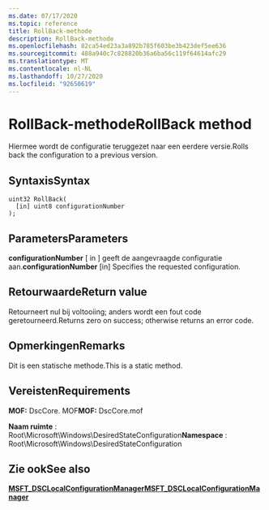 ```yaml
---
ms.date: 07/17/2020
ms.topic: reference
title: RollBack-methode
description: RollBack-methode
ms.openlocfilehash: 82ca54ed23a3a892b785f603be3b423def5ee636
ms.sourcegitcommit: 488a940c7c828820b36a6ba56c119f64614afc29
ms.translationtype: MT
ms.contentlocale: nl-NL
ms.lasthandoff: 10/27/2020
ms.locfileid: "92650619"
---
```

# <a name="rollback-method"></a><span data-ttu-id="f833d-103">RollBack-methode</span><span class="sxs-lookup"><span data-stu-id="f833d-103">RollBack method</span></span>

<span data-ttu-id="f833d-104">Hiermee wordt de configuratie teruggezet naar een eerdere versie.</span><span class="sxs-lookup"><span data-stu-id="f833d-104">Rolls back the configuration to a previous version.</span></span>

## <a name="syntax"></a><span data-ttu-id="f833d-105">Syntaxis</span><span class="sxs-lookup"><span data-stu-id="f833d-105">Syntax</span></span>

```mof
uint32 RollBack(
  [in] uint8 configurationNumber
);
```

## <a name="parameters"></a><span data-ttu-id="f833d-106">Parameters</span><span class="sxs-lookup"><span data-stu-id="f833d-106">Parameters</span></span>

<span data-ttu-id="f833d-107">**configurationNumber** \[ in \] geeft de aangevraagde configuratie aan.</span><span class="sxs-lookup"><span data-stu-id="f833d-107">**configurationNumber** \[in\] Specifies the requested configuration.</span></span>

## <a name="return-value"></a><span data-ttu-id="f833d-108">Retourwaarde</span><span class="sxs-lookup"><span data-stu-id="f833d-108">Return value</span></span>

<span data-ttu-id="f833d-109">Retourneert nul bij voltooiing; anders wordt een fout code geretourneerd.</span><span class="sxs-lookup"><span data-stu-id="f833d-109">Returns zero on success; otherwise returns an error code.</span></span>

## <a name="remarks"></a><span data-ttu-id="f833d-110">Opmerkingen</span><span class="sxs-lookup"><span data-stu-id="f833d-110">Remarks</span></span>

<span data-ttu-id="f833d-111">Dit is een statische methode.</span><span class="sxs-lookup"><span data-stu-id="f833d-111">This is a static method.</span></span>

## <a name="requirements"></a><span data-ttu-id="f833d-112">Vereisten</span><span class="sxs-lookup"><span data-stu-id="f833d-112">Requirements</span></span>

<span data-ttu-id="f833d-113">**MOF:** DscCore. MOF</span><span class="sxs-lookup"><span data-stu-id="f833d-113">**MOF:** DscCore.mof</span></span>

<span data-ttu-id="f833d-114">**Naam ruimte** : Root\Microsoft\Windows\DesiredStateConfiguration</span><span class="sxs-lookup"><span data-stu-id="f833d-114">**Namespace** : Root\Microsoft\Windows\DesiredStateConfiguration</span></span>

## <a name="see-also"></a><span data-ttu-id="f833d-115">Zie ook</span><span class="sxs-lookup"><span data-stu-id="f833d-115">See also</span></span>

[<span data-ttu-id="f833d-116">**MSFT_DSCLocalConfigurationManager**</span><span class="sxs-lookup"><span data-stu-id="f833d-116">**MSFT_DSCLocalConfigurationManager**</span></span>](msft-dsclocalconfigurationmanager.md)
